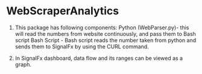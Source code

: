 # WebScraperAnalytics

1. This package has following components:
  Python (WebParser.py)- this will read the numbers from website continuously, and pass them to Bash script
  Bash Script - Bash script reads the number taken from python and sends them to SignalFx by using the CURL command.
  
2. In SignalFx dashboard, data flow and its ranges can be viewed as a graph. 
